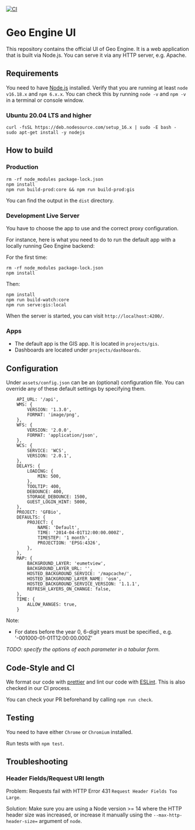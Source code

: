 [![CI](https://github.com/geo-engine/geoengine-ui/actions/workflows/ci.yml/badge.svg)](https://github.com/geo-engine/geoengine-ui/actions/workflows/ci.yml)

# Geo Engine UI

This repository contains the official UI of Geo Engine.
It is a web application that is built via Node.js.
You can serve it via any HTTP server, e.g. Apache.

## Requirements

You need to have [Node.js](https://nodejs.org) installed.
Verify that you are running at least `node v16.18.x` and `npm 6.x.x`.
You can check this by running `node -v` and `npm -v` in a terminal or console window.

### Ubuntu 20.04 LTS and higher

```
curl -fsSL https://deb.nodesource.com/setup_16.x | sudo -E bash -
sudo apt-get install -y nodejs
```

## How to build

### Production

```
rm -rf node_modules package-lock.json
npm install
npm run build-prod:core && npm run build-prod:gis
```

You can find the output in the `dist` directory.

### Development Live Server

You have to choose the app to use and the correct proxy configuration.

For instance, here is what you need to do to run the default app with a locally running Geo Engine backend:

For the first time:

```
rm -rf node_modules package-lock.json
npm install
```

Then:

```
npm install
npm run build-watch:core
npm run serve:gis:local
```

When the server is started, you can visit `http://localhost:4200/`.

### Apps

-   The default app is the GIS app. It is located in `projects/gis`.
-   Dashboards are located under `projects/dashboards`.

## Configuration

Under `assets/config.json` can be an (optional) configuration file.
You can override any of these default settings by specifying them.

```
    API_URL: '/api',
    WMS: {
        VERSION: '1.3.0',
        FORMAT: 'image/png',
    },
    WFS: {
        VERSION: '2.0.0',
        FORMAT: 'application/json',
    },
    WCS: {
        SERVICE: 'WCS',
        VERSION: '2.0.1',
    },
    DELAYS: {
        LOADING: {
            MIN: 500,
        },
        TOOLTIP: 400,
        DEBOUNCE: 400,
        STORAGE_DEBOUNCE: 1500,
        GUEST_LOGIN_HINT: 5000,
    },
    PROJECT: 'GFBio',
    DEFAULTS: {
        PROJECT: {
            NAME: 'Default',
            TIME: '2014-04-01T12:00:00.000Z',
            TIMESTEP: '1 month',
            PROJECTION: 'EPSG:4326',
        },
    },
    MAP: {
        BACKGROUND_LAYER: 'eumetview',
        BACKGROUND_LAYER_URL: '',
        HOSTED_BACKGROUND_SERVICE: '/mapcache/',
        HOSTED_BACKGROUND_LAYER_NAME: 'osm',
        HOSTED_BACKGROUND_SERVICE_VERSION: '1.1.1',
        REFRESH_LAYERS_ON_CHANGE: false,
    },
    TIME: {
        ALLOW_RANGES: true,
    }
```

Note:

-   For dates before the year 0, 6-digit years must be specified., e.g. '-001000-01-01T12:00:00.000Z'

_TODO: specify the options of each parameter in a tabular form._

## Code-Style and CI

We format our code with [prettier](https://prettier.io/) and lint our code with [ESLint](https://eslint.org/).
This is also checked in our CI process.

You can check your PR beforehand by calling `npm run check`.

## Testing

You need to have either `Chrome` or `Chromium` installed.

Run tests with `npm test`.

## Troubleshooting

### Header Fields/Request URI length

Problem: Requests fail with HTTP Error 431 `Request Header Fields Too Large`.

Solution: Make sure you are using a Node version >= 14 where the HTTP header size was increased, or increase it manually using the `--max-http-header-size=` argument of `node`.
